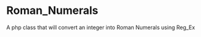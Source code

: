 Roman_Numerals
==============

A php class that will convert an integer into Roman Numerals using Reg_Ex
